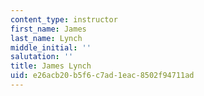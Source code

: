 ```yaml
---
content_type: instructor
first_name: James
last_name: Lynch
middle_initial: ''
salutation: ''
title: James Lynch
uid: e26acb20-b5f6-c7ad-1eac-8502f94711ad
---
```

